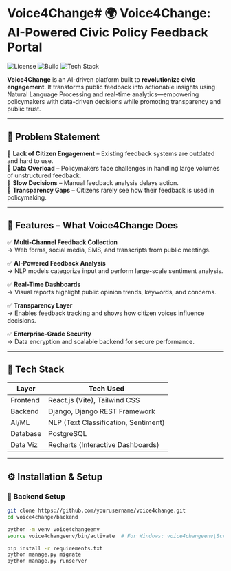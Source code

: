 # Voice4Change# 🌍 Voice4Change: AI-Powered Civic Policy Feedback Portal

![License](https://img.shields.io/badge/license-MIT-blue.svg)
![Build](https://img.shields.io/badge/build-passing-brightgreen)
![Tech Stack](https://img.shields.io/badge/stack-React%2C%20Django%2C%20NLP-blueviolet)

**Voice4Change** is an AI-driven platform built to **revolutionize civic engagement**. It transforms public feedback into actionable insights using Natural Language Processing and real-time analytics—empowering policymakers with data-driven decisions while promoting transparency and public trust.

---

## 🚨 Problem Statement

🔴 **Lack of Citizen Engagement** – Existing feedback systems are outdated and hard to use.  
🔴 **Data Overload** – Policymakers face challenges in handling large volumes of unstructured feedback.  
🔴 **Slow Decisions** – Manual feedback analysis delays action.  
🔴 **Transparency Gaps** – Citizens rarely see how their feedback is used in policymaking.

---

## 🚀 Features – What Voice4Change Does

✅ **Multi-Channel Feedback Collection**  
→ Web forms, social media, SMS, and transcripts from public meetings.

✅ **AI-Powered Feedback Analysis**  
→ NLP models categorize input and perform large-scale sentiment analysis.

✅ **Real-Time Dashboards**  
→ Visual reports highlight public opinion trends, keywords, and concerns.

✅ **Transparency Layer**  
→ Enables feedback tracking and shows how citizen voices influence decisions.

✅ **Enterprise-Grade Security**  
→ Data encryption and scalable backend for secure performance.

---

## 🧠 Tech Stack

| Layer          | Tech Used                            |
|----------------|---------------------------------------|
| Frontend       | React.js (Vite), Tailwind CSS         |
| Backend        | Django, Django REST Framework         |
| AI/ML          | NLP (Text Classification, Sentiment)  |
| Database       | PostgreSQL                            |
| Data Viz       | Recharts (Interactive Dashboards)     |

---

## ⚙️ Installation & Setup

### 🔧 Backend Setup

```bash
git clone https://github.com/yourusername/voice4change.git
cd voice4change/backend

python -m venv voice4changeenv
source voice4changeenv/bin/activate  # For Windows: voice4changeenv\Scripts\activate

pip install -r requirements.txt
python manage.py migrate
python manage.py runserver
